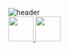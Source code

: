 <!-- <p align="center">
  <img src="https://capsule-render.vercel.app/api?text=Hey Everyone!👋&animation=fadeIn&type=waving&color=gradient&height=150"/>
</p> -->
![header](https://capsule-render.vercel.app/api?type=wave&text=HeyEveryone!👋&color=auto&height=300&section=header&fontSize=90)
<br>
<a href="http://linkedin.com/in/nerella-leela-venkata-sai-849013333/">
  <img height="50" src="https://cdn2.iconfinder.com/data/icons/metro-uinvert-dock/256/Linked_in.png"/>
</a>
<a href="https://www.instagram.com/just_sai_2122/">
  <img height="50" src="https://user-images.githubusercontent.com/46517096/166974368-9798f39f-1f46-499c-b14e-81f0a3f83a06.png"/>
</a>